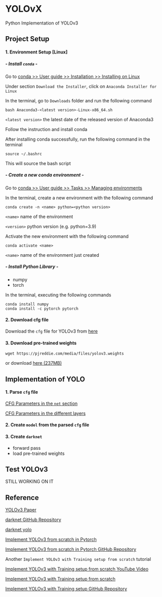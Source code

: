 # YOLOvX

Python Implementation of YOLOv3

## Project Setup

#### 1. Environment Setup [Linux]

##### - Install `conda` -

Go to [conda >> User guide >> Installation >> Installing on Linux](https://docs.conda.io/projects/conda/en/latest/user-guide/install/linux.html)

Under section `Download the Installer`, click on `Anaconda Installer for Linux`

In the terminal, go to `Downloads` folder and run the following command
```
bash Anaconda3-<latest version>-Linux-x86_64.sh
```
`<latest version>` the latest date of the released version of Anaconda3

Follow the instruction and install conda

After installing conda successfully, run the following command in the terminal
```
source ~/.bashrc
```
This will source the bash script

##### - Create a new conda environment -

Go to [conda >> User guide >> Tasks >> Managing environments](https://docs.conda.io/projects/conda/en/latest/user-guide/tasks/manage-environments.html#creating-an-environment-with-commands)

In the terminal, create a new environment with the following command
```
conda create -n <name> python=<python version>
```
`<name>` name of the environment

`<version>` python version (e.g. python=3.9)

Activate the new environment with the following command
```
conda activate <name>
```
`<name>` name of the environment just created

##### - Install Python Library -

* numpy
* torch

In the terminal, executing the following commands
```
conda install numpy
conda install -c pytorch pytorch
```

#### 2. Download cfg file
Download the `cfg` file for YOLOv3 from [here](https://github.com/pjreddie/darknet/blob/master/cfg/yolov3.cfg)

#### 3. Download pre-trained weights
```
wget https://pjreddie.com/media/files/yolov3.weights
```
or download [here (237MB)](https://pjreddie.com/media/files/yolov3.weights)

## Implementation of YOLO

#### 1. Parse `cfg` file
[CFG Parameters in the `net` section](https://github.com/AlexeyAB/darknet/wiki/CFG-Parameters-in-the-%5Bnet%5D-section)

[CFG Parameters in the different layers](https://github.com/AlexeyAB/darknet/wiki/CFG-Parameters-in-the-different-layers)

#### 2. Create `model` from the parsed `cfg` file

#### 3. Create `darknet`
* forward pass
* load pre-trained weights

## Test YOLOv3

STILL WORKING ON IT

## Reference

[YOLOv3 Paper](https://pjreddie.com/media/files/papers/YOLOv3.pdf)

[darknet GitHub Repository](https://github.com/pjreddie/darknet)

[darknet yolo](https://pjreddie.com/darknet/yolo/)

[Implement YOLOv3 from scratch in Pytorch](https://blog.paperspace.com/how-to-implement-a-yolo-object-detector-in-pytorch/)

[Implement YOLOv3 from scratch in Pytorch GitHub Repository](https://github.com/ayooshkathuria/pytorch-yolo-v3)

Another `Implement YOLOv3 with Training setup from scratch` tutorial

[Implement YOLOv3 with Training setup from scratch YouTube Video](https://www.youtube.com/watch?v=Grir6TZbc1M)

[Implement YOLOv3 with Training setup from scratch](https://sannaperzon.medium.com/yolov3-implementation-with-training-setup-from-scratch-30ecb9751cb0)

[Implement YOLOv3 with Training setup GitHub Repository](https://github.com/aladdinpersson/Machine-Learning-Collection/tree/master/ML/Pytorch/object_detection/YOLOv3)